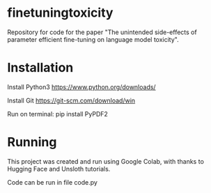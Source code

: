 # finetuningtoxicity
Repository for code for the paper "The unintended side-effects of parameter efficient fine-tuning on language model toxicity".

# Installation
Install Python3 https://www.python.org/downloads/

Install Git https://git-scm.com/download/win

Run on terminal: pip install PyPDF2

# Running
This project was created and run using Google Colab, with thanks to Hugging Face and Unsloth tutorials.

Code can be run in file code.py
